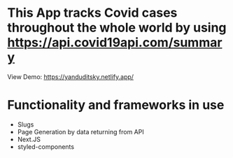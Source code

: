 

# This App tracks Covid cases throughout the whole world by using https://api.covid19api.com/summary
View Demo: https://yanduditsky.netlify.app/

# Functionality and frameworks in use
- Slugs
- Page Generation by data returning from API
- Next.JS
- styled-components
